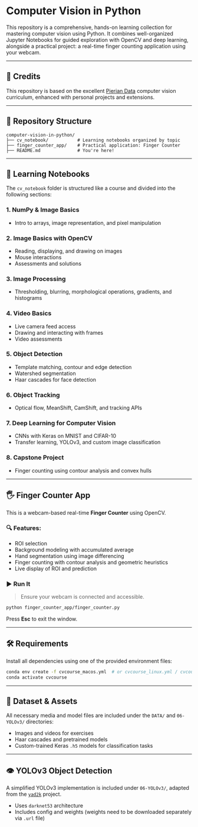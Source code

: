 # Computer Vision in Python

This repository is a comprehensive, hands-on learning collection for mastering computer vision using Python. It combines well-organized Jupyter Notebooks for guided exploration with OpenCV and deep learning, alongside a practical project: a real-time finger counting application using your webcam.

---

## 🙌 Credits

This repository is based on the excellent [Pierian Data](https://www.pieriantraining.com/) computer vision curriculum, enhanced with personal projects and extensions.

---

## 📁 Repository Structure

```
computer-vision-in-python/
├── cv_notebook/           # Learning notebooks organized by topic
├── finger_counter_app/    # Practical application: Finger Counter
├── README.md              # You're here!
```

---

## 📘 Learning Notebooks

The `cv_notebook` folder is structured like a course and divided into the following sections:

### 1. **NumPy & Image Basics**

* Intro to arrays, image representation, and pixel manipulation

### 2. **Image Basics with OpenCV**

* Reading, displaying, and drawing on images
* Mouse interactions
* Assessments and solutions

### 3. **Image Processing**

* Thresholding, blurring, morphological operations, gradients, and histograms

### 4. **Video Basics**

* Live camera feed access
* Drawing and interacting with frames
* Video assessments

### 5. **Object Detection**

* Template matching, contour and edge detection
* Watershed segmentation
* Haar cascades for face detection

### 6. **Object Tracking**

* Optical flow, MeanShift, CamShift, and tracking APIs

### 7. **Deep Learning for Computer Vision**

* CNNs with Keras on MNIST and CIFAR-10
* Transfer learning, YOLOv3, and custom image classification

### 8. **Capstone Project**

* Finger counting using contour analysis and convex hulls

---

## 🖐️ Finger Counter App

This is a webcam-based real-time **Finger Counter** using OpenCV.

### 🔍 Features:

* ROI selection
* Background modeling with accumulated average
* Hand segmentation using image differencing
* Finger counting with contour analysis and geometric heuristics
* Live display of ROI and prediction

### ▶️ Run It

> Ensure your webcam is connected and accessible.

```bash
python finger_counter_app/finger_counter.py
```

Press **Esc** to exit the window.

---

## 🛠️ Requirements

Install all dependencies using one of the provided environment files:

```bash
conda env create -f cvcourse_macos.yml  # or cvcourse_linux.yml / cvcourse_windows.yml
conda activate cvcourse
```

---

## 📂 Dataset & Assets

All necessary media and model files are included under the `DATA/` and `06-YOLOv3/` directories:

* Images and videos for exercises
* Haar cascades and pretrained models
* Custom-trained Keras `.h5` models for classification tasks

---

## 👁️ YOLOv3 Object Detection

A simplified YOLOv3 implementation is included under `06-YOLOv3/`, adapted from the [`yad2k`](https://github.com/allanzelener/YAD2K) project.

* Uses `darknet53` architecture
* Includes config and weights (weights need to be downloaded separately via `.url` file)
